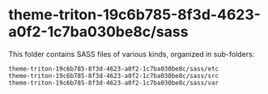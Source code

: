 # theme-triton-19c6b785-8f3d-4623-a0f2-1c7ba030be8c/sass

This folder contains SASS files of various kinds, organized in sub-folders:

    theme-triton-19c6b785-8f3d-4623-a0f2-1c7ba030be8c/sass/etc
    theme-triton-19c6b785-8f3d-4623-a0f2-1c7ba030be8c/sass/src
    theme-triton-19c6b785-8f3d-4623-a0f2-1c7ba030be8c/sass/var

